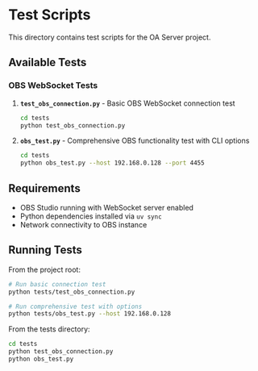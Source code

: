 # Test Scripts

This directory contains test scripts for the OA Server project.

## Available Tests

### OBS WebSocket Tests

1. **`test_obs_connection.py`** - Basic OBS WebSocket connection test
   ```bash
   cd tests
   python test_obs_connection.py
   ```

2. **`obs_test.py`** - Comprehensive OBS functionality test with CLI options
   ```bash
   cd tests
   python obs_test.py --host 192.168.0.128 --port 4455
   ```

## Requirements

- OBS Studio running with WebSocket server enabled
- Python dependencies installed via `uv sync`
- Network connectivity to OBS instance

## Running Tests

From the project root:
```bash
# Run basic connection test
python tests/test_obs_connection.py

# Run comprehensive test with options
python tests/obs_test.py --host 192.168.0.128
```

From the tests directory:
```bash
cd tests
python test_obs_connection.py
python obs_test.py
```